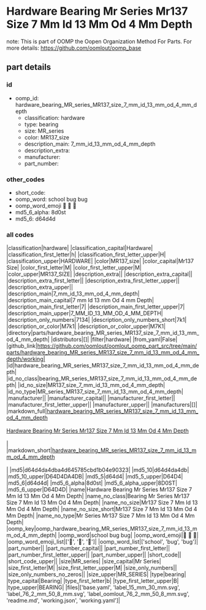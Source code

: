 # Hardware Bearing Mr Series Mr137 Size 7 Mm Id 13 Mm Od 4 Mm Depth  

note: This is part of OOMP the Oopen Organization Method For Parts. For more details: https://github.com/oomlout/oomp_base

##  part details





### id
* oomp_id: hardware_bearing_MR_series_MR137_size_7_mm_id_13_mm_od_4_mm_depth
  * classification: hardware
  * type: bearing
  * size: MR_series
  * color: MR137_size
  * description_main: 7_mm_id_13_mm_od_4_mm_depth
  * description_extra: 
  * manufacturer: 
  * part_number: 

### other_codes
* short_code: 
* oomp_word: school bug bug
* oomp_word_emoji :school: :bug: :bug:
* md5_6_alpha: 8d0st
* md5_6: d64d4d

### all codes 
|classification|hardware|
|classification_capital|Hardware|
|classification_first_letter|h|
|classification_first_letter_upper|H|
|classification_upper|HARDWARE|
|color|MR137_size|
|color_capital|Mr137 Size|
|color_first_letter|M|
|color_first_letter_upper|M|
|color_upper|MR137_SIZE|
|description_extra||
|description_extra_capital||
|description_extra_first_letter||
|description_extra_first_letter_upper||
|description_extra_upper||
|description_main|7_mm_id_13_mm_od_4_mm_depth|
|description_main_capital|7 mm Id 13 mm Od 4 mm Depth|
|description_main_first_letter|7|
|description_main_first_letter_upper|7|
|description_main_upper|7_MM_ID_13_MM_OD_4_MM_DEPTH|
|description_only_numbers|7134|
|description_only_numbers_short|7k1|
|description_or_color|M7k1|
|description_or_color_upper|M7K1|
|directory|parts/hardware_bearing_MR_series_MR137_size_7_mm_id_13_mm_od_4_mm_depth|
|distributors|[]|
|filter|hardware|
|from_yaml|False|
|github_link|https://github.com/oomlout/oomlout_oomp_part_src/tree/main/parts/hardware_bearing_MR_series_MR137_size_7_mm_id_13_mm_od_4_mm_depth/working|
|id|hardware_bearing_MR_series_MR137_size_7_mm_id_13_mm_od_4_mm_depth|
|id_no_class|bearing_MR_series_MR137_size_7_mm_id_13_mm_od_4_mm_depth|
|id_no_size|MR137_size_7_mm_id_13_mm_od_4_mm_depth|
|id_no_type|MR_series_MR137_size_7_mm_id_13_mm_od_4_mm_depth|
|manufacturer||
|manufacturer_capital||
|manufacturer_first_letter||
|manufacturer_first_letter_upper||
|manufacturer_upper||
|manufacturers|[]|
|markdown_full|[hardware_bearing_MR_series_MR137_size_7_mm_id_13_mm_od_4_mm_depth](https://github.com/oomlout/oomlout_oomp_part_src/tree/main/parts/hardware_bearing_MR_series_MR137_size_7_mm_id_13_mm_od_4_mm_depth/working)<br>[](https://github.com/oomlout/oomlout_oomp_part_src/tree/main/parts/hardware_bearing_MR_series_MR137_size_7_mm_id_13_mm_od_4_mm_depth/working)<br>[Hardware Bearing Mr Series Mr137 Size 7 Mm Id 13 Mm Od 4 Mm Depth](https://github.com/oomlout/oomlout_oomp_part_src/tree/main/parts/hardware_bearing_MR_series_MR137_size_7_mm_id_13_mm_od_4_mm_depth/working)<br><br>|
|markdown_short|[hardware_bearing_MR_series_MR137_size_7_mm_id_13_mm_od_4_mm_depth](https://github.com/oomlout/oomlout_oomp_part_src/tree/main/parts/hardware_bearing_MR_series_MR137_size_7_mm_id_13_mm_od_4_mm_depth/working)<br><br>|
|md5|d64d4da4dba4d645785cbd1b04e90323|
|md5_10|d64d4da4db|
|md5_10_upper|D64D4DA4DB|
|md5_5|d64d4|
|md5_5_upper|D64D4|
|md5_6|d64d4d|
|md5_6_alpha|8d0st|
|md5_6_alpha_upper|8D0ST|
|md5_6_upper|D64D4D|
|name|Hardware Bearing Mr Series Mr137 Size 7 Mm Id 13 Mm Od 4 Mm Depth|
|name_no_class|Bearing Mr Series Mr137 Size 7 Mm Id 13 Mm Od 4 Mm Depth|
|name_no_size|Mr137 Size 7 Mm Id 13 Mm Od 4 Mm Depth|
|name_no_size_short|Mr137 Size 7 Mm Id 13 Mm Od 4 Mm Depth|
|name_no_type|Mr Series Mr137 Size 7 Mm Id 13 Mm Od 4 Mm Depth|
|oomp_key|oomp_hardware_bearing_MR_series_MR137_size_7_mm_id_13_mm_od_4_mm_depth|
|oomp_word|school bug bug|
|oomp_word_emoji|:school: :bug: :bug:|
|oomp_word_emoji_list|[':school:', ':bug:', ':bug:']|
|oomp_word_list|['school', 'bug', 'bug']|
|part_number||
|part_number_capital||
|part_number_first_letter||
|part_number_first_letter_upper||
|part_number_upper||
|short_code||
|short_code_upper||
|size|MR_series|
|size_capital|Mr Series|
|size_first_letter|M|
|size_first_letter_upper|M|
|size_only_numbers||
|size_only_numbers_no_zeros||
|size_upper|MR_SERIES|
|type|bearing|
|type_capital|Bearing|
|type_first_letter|b|
|type_first_letter_upper|B|
|type_upper|BEARING|
|files|['base.yaml', 'label_15_mm_30_mm.svg', 'label_76_2_mm_50_8_mm.svg', 'label_oomlout_76_2_mm_50_8_mm.svg', 'readme.md', 'working.json', 'working.yaml']|

